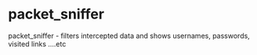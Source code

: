 # packet_sniffer
packet_sniffer - filters intercepted data and shows usernames, passwords, visited links ....etc
